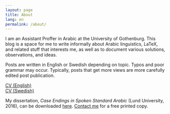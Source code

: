 ```yaml
---
layout: page
title: About
lang: en
permalink: /about/
---
```


I am an Assistant Proffer in Arabic at the University of Gothenburg. This blog is a space for me to write informally about Arabic linguistics, LaTeX, and related stuff that interests me, as well as to document various solutions, observations, and ideas.

Posts are written in English or Swedish depending on topic. Typos and poor grammar may occur. Typically, posts that get more views are more carefully edited post publication. 

[CV (English)](/documents/hallberg-cv-en.pdf)   
[CV (Swedish)](/documents/hallberg-cv-sv.pdf)

My dissertation, *Case Endings in Spoken Standard Arabic* (Lund University, 2016), can be downloaded [here](https://lup.lub.lu.se/search/publication/530e5fe6-ec77-4e84-9a45-0935598e86a8). [Contact me](mailto:andreasmartenhallberg@gmail.com) for a free printed copy.
